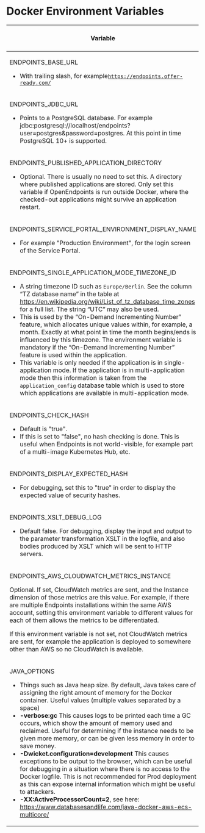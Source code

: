 # Docker Environment Variables

| Variable                                                                                                                                                                                                                                                                                                                                                                                                                                                                                                                                                                                                                                                                                                                                                                                                                                                                                                                                                                                                                                              | Single Application Mode | Multi Application Mode                 |
|-------------------------------------------------------------------------------------------------------------------------------------------------------------------------------------------------------------------------------------------------------------------------------------------------------------------------------------------------------------------------------------------------------------------------------------------------------------------------------------------------------------------------------------------------------------------------------------------------------------------------------------------------------------------------------------------------------------------------------------------------------------------------------------------------------------------------------------------------------------------------------------------------------------------------------------------------------------------------------------------------------------------------------------------------------|-------------------------|----------------------------------------|
| <p>ENDPOINTS_BASE_URL</p><ul><li>With trailing slash, for example<code>https://endpoints.offer-ready.com/</code></li></ul>                                                                                                                                                                                                                                                                                                                                                                                                                                                                                                                                                                                                                                                                                                                                                                                                                                                                                                                            | mandatory               | mandatory                              |
| <p>ENDPOINTS_JDBC_URL</p><ul><li>Points to a PostgreSQL database. For example jdbc:postgresql://localhost/endpoints?user=postgres&#x26;password=postgres. At this point in time PostgreSQL 10+ is supported.</li></ul>                                                                                                                                                                                                                                                                                                                                                                                                                                                                                                                                                                                                                                                                                                                                                                                                                                | mandatory               | mandatory                              |
| <p>ENDPOINTS_PUBLISHED_APPLICATION_DIRECTORY</p><ul><li>Optional. There is usually no need to set this. A directory where published applications are stored. Only set this variable if OpenEndpoints is run outside Docker, where the checked-out applications might survive an application restart.</li></ul>                                                                                                                                                                                                                                                                                                                                                                                                                                                                                                                                                                                                                                                                                                                                        | n/a                     | optional - **do not use with Docker!** |
| <p>ENDPOINTS_SERVICE_PORTAL_ENVIRONMENT_DISPLAY_NAME</p><ul><li>For example "Production Environment", for the login screen of the Service Portal.</li></ul>                                                                                                                                                                                                                                                                                                                                                                                                                                                                                                                                                                                                                                                                                                                                                                                                                                                                                           | n/a                     | mandatory                              |
| <p>ENDPOINTS_SINGLE_APPLICATION_MODE_TIMEZONE_ID</p><ul><li>A string timezone ID such as <code>Europe/Berlin</code>. See the column “TZ database name” in the table at <a href="https://en.wikipedia.org/wiki/List_of_tz_database_time_zones">https://en.wikipedia.org/wiki/List_of_tz_database_time_zones</a> for a full list. The string “UTC” may also be used.</li><li>This is used by the “On-Demand Incrementing Number” feature, which allocates unique values within, for example, a month. Exactly at what point in time the month begins/ends is influenced by this timezone. The environment variable is mandatory if the “On-Demand Incrementing Number” feature is used within the application.</li><li>This variable is only needed if the application is in single-application mode. If the application is in multi-application mode then this information is taken from the <code>application_config</code> database table which is used to store which applications are available in multi-application mode.</li></ul>               | mandatory               | n/a                                    |
| <p>ENDPOINTS_CHECK_HASH</p><ul><li>Default is "true".</li><li>If this is set to "false", no hash checking is done. This is useful when Endpoints is not world-visible, for example part of a multi-image Kubernetes Hub, etc.</li></ul>                                                                                                                                                                                                                                                                                                                                                                                                                                                                                                                                                                                                                                                                                                                                                                                                               | optional                | optional                               |
| <p>ENDPOINTS_DISPLAY_EXPECTED_HASH</p><ul><li>For debugging, set this to "true" in order to display the expected value of security hashes.</li></ul>                                                                                                                                                                                                                                                                                                                                                                                                                                                                                                                                                                                                                                                                                                                                                                                                                                                                                                  | optional                | optional                               |
| <p>ENDPOINTS_XSLT_DEBUG_LOG</p><ul><li>Default false. For debugging, display the input and output to the parameter transformation XSLT in the logfile, and also bodies produced by XSLT which will be sent to HTTP servers.</li></ul>                                                                                                                                                                                                                                                                                                                                                                                                                                                                                                                                                                                                                                                                                                                                                                                                                 | optional                | optional                               |
| <p>ENDPOINTS_AWS_CLOUDWATCH_METRICS_INSTANCE</p><p>Optional. If set, CloudWatch metrics are sent, and the Instance dimension of those metrics are this value. For example, if there are multiple Endpoints installations within the same AWS account, setting this environment variable to different values for each of them allows the metrics to be differentiated.</p><p>If this environment variable is not set, not CloudWatch metrics are sent, for example the application is deployed to somewhere other than AWS so no CloudWatch is available.</p>                                                                                                                                                                                                                                                                                                                                                                                                                                                                                          | optional                | optional                               |
| <p>JAVA_OPTIONS</p><ul><li>Things such as Java heap size. By default, Java takes care of assigning the right amount of memory for the Docker container. Useful values (multiple values separated by a space)</li><li><strong>-verbose:gc</strong> This causes logs to be printed each time a GC occurs, which show the amount of memory used and reclaimed. Useful for determining if the instance needs to be given more memory, or can be given less memory in order to save money.</li><li><strong>-Dwicket.configuration=development</strong> This causes exceptions to be output to the browser, which can be useful for debugging in a situation where there is no access to the Docker logfile. This is not recommended for Prod deployment as this can expose internal information which might be useful to attackers.</li><li><strong>-XX:ActiveProcessorCount=2</strong>, see here: <a href="https://www.databasesandlife.com/java-docker-aws-ecs-multicore/">https://www.databasesandlife.com/java-docker-aws-ecs-multicore/</a></li></ul> | optional                | optional                               |
